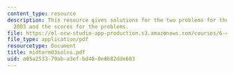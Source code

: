 ```yaml
---
content_type: resource
description: This resource gives solutions for the two problems for the midterm exam
  2003 and the scores for the problems.
file: https://ol-ocw-studio-app-production.s3.amazonaws.com/courses/6-451-principles-of-digital-communication-ii-spring-2005/a05a253379aba3efbd400e8b82dde603_midterm03solns.pdf
file_type: application/pdf
resourcetype: Document
title: midterm03solns.pdf
uid: a05a2533-79ab-a3ef-bd40-0e8b82dde603
---
```

